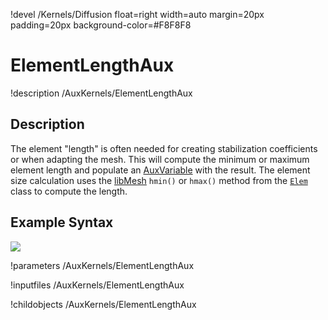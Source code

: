 !devel /Kernels/Diffusion float=right width=auto margin=20px padding=20px background-color=#F8F8F8

# ElementLengthAux
!description /AuxKernels/ElementLengthAux

## Description
The element "length" is often needed for creating stabilization coefficients or when adapting the mesh. This will compute the minimum or maximum element length and populate an [AuxVariable](auto::/AuxVariables/Overview)
with the result. The element size calculation uses the [libMesh](http://libmesh.github.io/) `hmin()` or `hmax()` method
from the [`Elem`](https://libmesh.github.io/doxygen/classlibMesh_1_1Elem.html) class to compute the length.

## Example Syntax
![](test/tests/auxkernels/element_length/element_length.i::AuxKernels)

!parameters /AuxKernels/ElementLengthAux

!inputfiles /AuxKernels/ElementLengthAux

!childobjects /AuxKernels/ElementLengthAux
